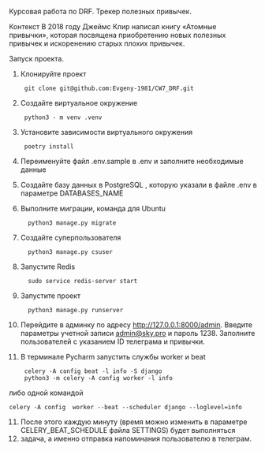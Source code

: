 Курсовая работа по DRF. Трекер полезных привычек.

Контекст
В 2018 году Джеймс Клир написал книгу «Атомные привычки», которая посвящена приобретению новых полезных привычек
и искоренению старых плохих привычек. 



Запуск проекта.

1. Клонируйте проект 
        
        git clone git@github.com:Evgeny-1981/CW7_DRF.git
                        
2. Создайте виртуальное окружение

        python3 - m venv .venv
3. Установите зависимости виртуального окружения 

        poetry install
4. Переименуйте файл .env.sample в .env и заполните необходимые данные
5. Создайте базу данных в PostgreSQL , которую указали в файле .env в параметре DATABASES_NAME
5. Выполните миграции, команда для Ubuntu

         python3 manage.py migrate

6. Создайте суперпользователя

         python3 manage.py csuser

7. Запустите Redis

         sudo service redis-server start
8. Запустите проект 

         python3 manage.py runserver
9. Перейдите в админку по адресу http://127.0.0.1:8000/admin. Введите параметры учетной записи admin@sky.pro
и пароль 1238. Заполните пользователей с указанием ID телеграма и привычки.
10. В терминале Pycharm запустить службы worker и beat 

         celery -A config beat -l info -S django 
         python3 -m celery -A config worker -l info 
либо одной командой 

    celery -A config  worker --beat --scheduler django --loglevel=info
11. После этого каждую минуту (время можно изменить в параметре CELERY_BEAT_SCHEDULE файла SETTINGS) будет выполняться 
12. задача, а именно отправка напоминания пользователю в телеграм.




